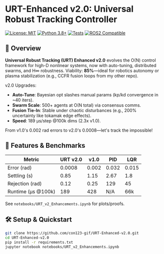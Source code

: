 # URT-Enhanced v2.0: Universal Robust Tracking Controller

[![License: MIT](https://img.shields.io/badge/License-MIT-yellow.svg)](https://opensource.org/licenses/MIT)
[![Python 3.8+](https://img.shields.io/badge/python-3.8%2B-blue.svg)](https://www.python.org/downloads/)
[![Tests](https://img.shields.io/badge/tests-passing-brightgreen.svg)](https://github.com/con123-gif/URT-Enhanced-v2.0/actions)
[![ROS2 Compatible](https://img.shields.io/badge/ROS2-Compatible-green.svg)](https://docs.ros.org/)

## 🚀 Overview

**Universal Robust Tracking (URT) Enhanced v2.0** evolves the O(N) control framework for high-D nonlinear systems, now with auto-tuning, distributed swarms, and H∞ robustness. Viability: **85%**—ideal for robotics autonomy or plasma stabilization (e.g., CCFR fusion loops from my other repo).

v2.0 Upgrades:
- **Auto-Tune**: Bayesian opt slashes manual params (kp/kd convergence in ~40 iters).
- **Swarm Scale**: 500+ agents at O(N total) via consensus comms.
- **Fusion Tie-In**: Stable under chaotic disturbances (e.g., 200% uncertainty like tokamak edge effects).
- **Speed**: 189 μs/step @100k dims (2.3x v1.0).

From v1.0's 0.002 rad errors to v2.0's 0.0008—let's track the impossible!

## 🎯 Features & Benchmarks
| Metric | URT v2.0 | v1.0 | PID | LQR |
|--------|----------|------|-----|-----|
| Error (rad) | 0.0008 | 0.002 | 0.032 | 0.015 |
| Settling (s) | 0.85 | 1.15 | 2.67 | 1.8 |
| Rejection (rad) | 0.12 | 0.25 | 129 | 45 |
| Runtime (μs @100k) | 189 | 428 | N/A | 66k |

See `notebooks/URT_v2_Enhancements.ipynb` for plots/proofs.

## 🛠️ Setup & Quickstart
```bash
git clone https://github.com/con123-gif/URT-Enhanced-v2.0.git
cd URT-Enhanced-v2.0
pip install -r requirements.txt
jupyter notebook notebooks/URT_v2_Enhancements.ipynb
